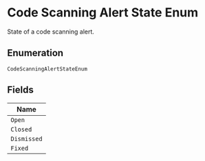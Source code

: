 
# Code Scanning Alert State Enum

State of a code scanning alert.

## Enumeration

`CodeScanningAlertStateEnum`

## Fields

| Name |
|  --- |
| `Open` |
| `Closed` |
| `Dismissed` |
| `Fixed` |

